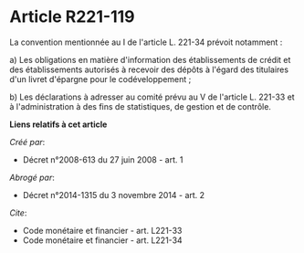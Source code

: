 # Article R221-119

La convention mentionnée au I de l'article L. 221-34 prévoit notamment : 

a) Les obligations en matière d'information des établissements de crédit et des établissements autorisés à recevoir des
dépôts à l'égard des titulaires d'un livret d'épargne pour le codéveloppement ; 

b) Les déclarations à adresser au comité prévu au V de l'article L. 221-33 et à l'administration à des fins de statistiques,
de gestion et de contrôle.

**Liens relatifs à cet article**

_Créé par_:

  - Décret n°2008-613 du 27 juin 2008 - art. 1

_Abrogé par_:

  - Décret n°2014-1315 du 3 novembre 2014 - art. 2

_Cite_:

  - Code monétaire et financier - art. L221-33
  - Code monétaire et financier - art. L221-34
